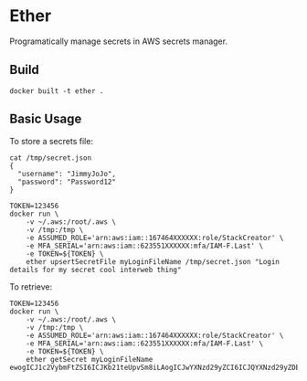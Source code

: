 # Ether
Programatically manage secrets in AWS secrets manager.

## Build

`docker built -t ether .`

## Basic Usage

To store a secrets file:
```
cat /tmp/secret.json
{
  "username": "JimmyJoJo",
  "password": "Password12"
}
```

```
TOKEN=123456
docker run \
    -v ~/.aws:/root/.aws \
    -v /tmp:/tmp \
    -e ASSUMED_ROLE='arn:aws:iam::167464XXXXXX:role/StackCreator' \
    -e MFA_SERIAL='arn:aws:iam::623551XXXXXX:mfa/IAM-F.Last' \
    -e TOKEN=${TOKEN} \
    ether upsertSecretFile myLoginFileName /tmp/secret.json "Login details for my secret cool interweb thing"
```

To retrieve:
```
TOKEN=123456
docker run \
    -v ~/.aws:/root/.aws \
    -v /tmp:/tmp \
    -e ASSUMED_ROLE='arn:aws:iam::167464XXXXXX:role/StackCreator' \
    -e MFA_SERIAL='arn:aws:iam::623551XXXXXX:mfa/IAM-F.Last' \
    -e TOKEN=${TOKEN} \
    ether getSecret myLoginFileName
ewogICJ1c2VybmFtZSI6ICJKb21teUpvSm8iLAogICJwYXNzd29yZCI6ICJQYXNzd29yZDEyIgp9Cg==
```
